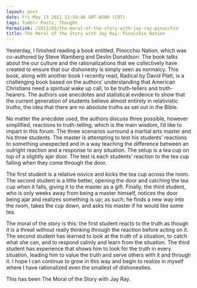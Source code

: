 ```yaml
---
layout: post
date: Fri May 13 2011 11:59:46 GMT-0500 (CDT)
tags: Tumblr Posts, Thought
Permalink: /2011/05/the-moral-of-the-story-with-jay-ray-pinocchio
title: The Moral of the Story with Jay Ray: Pinocchio Nation
---
```


Yesterday, I finished reading a book entitled, Pinocchio Nation, which was co-authored by Steve Wamberg and Devlin Donaldson. The book talks about the our culture and the rationalizations that we collectively have created to ensure that our dishonesty is simply seen as normalcy. This book, along with another book I recently read, Radical by David Platt, is a challenging book based on the authors’ understanding that American Christians need a spiritual wake up call, to be truth-tellers and truth-hearers. The authors use anecdotes and statistical evidence to show that the current generation of students believe almost entirely in relativistic truths, the idea that there are no absolute truths as set out in the Bible.

No matter the anecdote used, the authors discuss three possible, however simplified, reactions to truth-telling, which is the main wisdom, I’d like to impart in this forum. The three scenarios surround a martial arts master and his three students. The master is attempting to test his students’ reactions to something unexpected and in a way teaching the difference between an outright reaction and a response to any situation. The setup is a tea cup on top of a slightly ajar door. The test is each students’ reaction to the tea cup falling when they come through the door.

The first student is a relative novice and kicks the tea cup across the room. The second student is a little better, opening the door and catching the tea cup when it falls, giving it to the master as a gift. Finally, the third student, who is only weeks away from being a master himself, notices the door being ajar and realizes something is up; as such, he finds a new way into the room, takes the cup down, and asks his master if he would like some tea.

The moral of the story is this: the first student reacts to the truth as though it is a threat without really thinking through the reaction before acting on it. The second student has learned to look at the truth of a situation, to catch what she can, and to respond calmly and learn from the situation. The third student has experience that shows him to look for the truth in every situation, leading him to value the truth and serve others with it and through it. I hope I can continue to grow in this way and begin to realize in myself where I have rationalized even the smallest of dishonesties.

This has been The Moral of the Story with Jay Ray.
